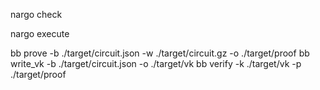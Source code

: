 nargo check

nargo execute

bb prove -b ./target/circuit.json -w ./target/circuit.gz -o ./target/proof
bb write_vk -b ./target/circuit.json -o ./target/vk
bb verify -k ./target/vk -p ./target/proof
